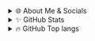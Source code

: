<details>
  <summary>🌐 About Me & Socials</summary>
# 👋 Hi there I am Tom AKA JoKeR

- 🔭 I'm currently working: [Mythbot Radio](https://www.mythbot.org)
- 🌱 I’m currently learning: Python
- 📫 Come join my [Discord Server](https://discord.gg/Q6ZSW63Fpw) to have some talk :)
- 😄 Pronouns: zy-rouge
- ⚡ Fun fact: I play games and watch anime :)
- 🌐 Check out my website at [Mythbot Radio](https://www.mythbot.org)

# 🚧 Projects

- [Mythbot Radio](https://www.mythbot.org)
- [Equalizer Roleplay](https://www.egcforums.com)
- [Discord Bot-Lists](http://dblists.ml)

# 😄 Friends

- I have non!

# 📙 Social Media

- GitHub: [@JoKeRxTD](https://github.com/JoKeRxTD)
- Discord Server: [Discord](https://discord.gg/Q6ZSW63Fpw)
- Twitter: [@JoKeRxHD](https://twitter.com/JoKeRxHD)
- Twitch: [@JoKeeRxHD](https://www.twitch.tv/jokeerxhd)
- Spotify: [JoKeR](https://open.spotify.com/playlist/37i9dQZEVXcMUX15eu0oiv?si=34d7f562eb424e36)

</details>

<details>
  <summary>✨ GitHub Stats</summary>

  [![Status](https://github-readme-stats.vercel.app/api?username=JoKeRxTD&show_icons=true&hide_border=true&theme=tokyonight)](https://github.com/JoKeRxTD)

</details>

<details>
  <summary>🔥 GitHub Top langs </summary>

  [![Top Langs](https://github-readme-stats.vercel.app/api/top-langs/?username=JoKeRxTD&layout=compact&theme=tokyonight)](https://github.com/JoKeRxTD)

</details>
